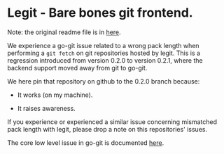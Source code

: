 Legit - Bare bones git frontend.
================================

Note: the original readme file is in [here](readme).

We experience a go-git issue related to a wrong pack length when
performing a `git fetch` on git repositories hosted by legit. This is
a regression introduced from version 0.2.0 to version 0.2.1, where the
backend support moved away from git to go-git.

We here pin that repository on github to the 0.2.0 branch because:

* It works (on my machine).

* It raises awareness.

If you experience or experienced a similar issue concerning mismatched
pack length with legit, please drop a note on this repositories'
issues.

The core low level issue in go-git is documented [here][go-git-pack].

[go-git-pack]: https://github.com/go-git/go-git/issues/647

